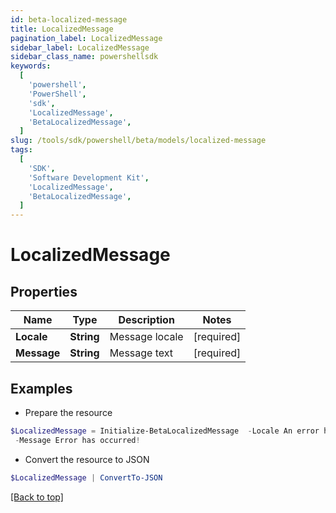 ```yaml
---
id: beta-localized-message
title: LocalizedMessage
pagination_label: LocalizedMessage
sidebar_label: LocalizedMessage
sidebar_class_name: powershellsdk
keywords:
  [
    'powershell',
    'PowerShell',
    'sdk',
    'LocalizedMessage',
    'BetaLocalizedMessage',
  ]
slug: /tools/sdk/powershell/beta/models/localized-message
tags:
  [
    'SDK',
    'Software Development Kit',
    'LocalizedMessage',
    'BetaLocalizedMessage',
  ]
---
```


# LocalizedMessage

## Properties

| Name        | Type       | Description    | Notes      |
| ----------- | ---------- | -------------- | ---------- |
| **Locale**  | **String** | Message locale | [required] |
| **Message** | **String** | Message text   | [required] |

## Examples

- Prepare the resource

```powershell
$LocalizedMessage = Initialize-BetaLocalizedMessage  -Locale An error has occurred! `
 -Message Error has occurred!
```

- Convert the resource to JSON

```powershell
$LocalizedMessage | ConvertTo-JSON
```

[[Back to top]](#)

